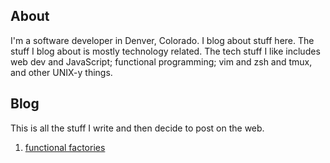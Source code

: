 ## About

I'm a software developer in Denver, Colorado. I blog about stuff here. The stuff I blog about is mostly technology related. The tech stuff I like includes web dev and JavaScript; functional programming; vim and zsh and tmux, and other UNIX-y things.

## Blog

This is all the stuff I write and then decide to post on the web.

1. [functional factories](posts/2019-12-15-factories.html)
